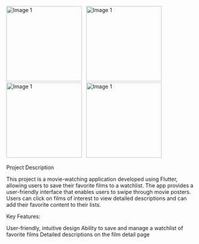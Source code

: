 <img src=https://github.com/user-attachments/assets/eb5da587-2f63-43aa-9e32-4ef1810c19c0 alt="Image 1" width="200"/> &nbsp;
<img src=https://github.com/user-attachments/assets/d6712bd0-0ce6-42cc-8147-8c9864545c76 alt="Image 1" width="200"/>  &nbsp;
<img src=https://github.com/user-attachments/assets/9b7c551e-6872-4873-969e-6928cd3721b2 alt="Image 1" width="200"/> &nbsp;
<img src=https://github.com/user-attachments/assets/b77b085b-e4ee-48d4-ba20-7fc5712751df alt="Image 1" width="200"/>&nbsp;  


Project Description 

This project is a movie-watching application developed using Flutter, allowing users to save their favorite films to a watchlist. 
The app provides a user-friendly interface that enables users to swipe through movie posters. 
Users can click on films of interest to view detailed descriptions and can add their favorite content to their lists.

Key Features:

User-friendly, intuitive design
Ability to save and manage a watchlist of favorite films
Detailed descriptions on the film detail page





